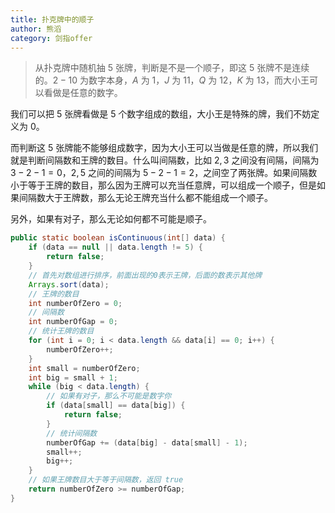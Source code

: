```yaml
---
title: 扑克牌中的顺子
author: 熊滔
category: 剑指offer
---
```


> 从扑克牌中随机抽 $5$ 张牌，判断是不是一个顺子，即这 $5$ 张牌不是连续的。$2-10$ 为数字本身，$A$ 为 $1$，$J$ 为 $11$，$Q$ 为 $12$，$K$ 为 $13$，而大小王可以看做是任意的数字。

我们可以把 $5$ 张牌看做是 $5$ 个数字组成的数组，大小王是特殊的牌，我们不妨定义为 $0$。

而判断这 $5$ 张牌能不能够组成数字，因为大小王可以当做是任意的牌，所以我们就是判断间隔数和王牌的数目。什么叫间隔数，比如 $2,3$ 之间没有间隔，间隔为 $3 - 2 -1 = 0$，$2,5$ 之间的间隔为 $5 - 2 - 1 = 2$，之间空了两张牌。如果间隔数小于等于王牌的数目，那么因为王牌可以充当任意牌，可以组成一个顺子，但是如果间隔数大于王牌数，那么无论王牌充当什么都不能组成一个顺子。

另外，如果有对子，那么无论如何都不可能是顺子。

```java
public static boolean isContinuous(int[] data) {
    if (data == null || data.length != 5) {
        return false;
    }
    // 首先对数组进行排序，前面出现的0表示王牌，后面的数表示其他牌
    Arrays.sort(data);
    // 王牌的数目
    int numberOfZero = 0;
    // 间隔数
    int numberOfGap = 0;
    // 统计王牌的数目
    for (int i = 0; i < data.length && data[i] == 0; i++) {
        numberOfZero++;
    }
    int small = numberOfZero;
    int big = small + 1;
    while (big < data.length) {
        // 如果有对子，那么不可能是数字你
        if (data[small] == data[big]) {
            return false;
        }
        // 统计间隔数
        numberOfGap += (data[big] - data[small] - 1);
        small++;
        big++;
    }
    // 如果王牌数目大于等于间隔数，返回 true
    return numberOfZero >= numberOfGap;
}
```

<Disqus />